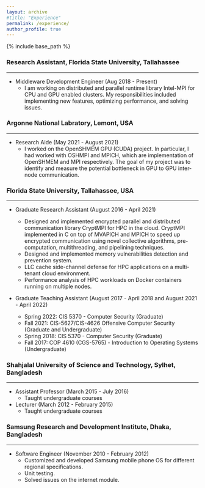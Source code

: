 ```yaml
---
layout: archive
#title: "Experience"
permalink: /experience/
author_profile: true
---
```

{% include base_path %}

### Research Assistant, Florida State University, Tallahassee   
----
* Middleware Development Engineer (Aug 2018 - Present)
    * I am working on distributed and parallel runtime library Intel-MPI for CPU and GPU enabled clusters. My responsibilities included implementing new features, optimizing performance, and solving issues.

### Argonne National Labratory, Lemont, USA     
----
* Research Aide (May 2021 - August 2021)
    * I worked on the OpenSHMEM GPU (CUDA) project. In particular, I had worked with OSHMPI and
      MPICH, which are implementation of OpenSHMEM and MPI respectively. The
      goal of my project was to identify and measure the potential bottleneck in GPU to GPU inter-node
      communication.

### Florida State University, Tallahassee, USA       
----
* Graduate Research Assistant (August 2016 - April 2021)
    *  Designed and implemented encrypted parallel and distributed communication library CryptMPI for HPC in the cloud.  CryptMPI implemented in C on top of MVAPICH and MPICH to speed up encrypted communication using novel collective algorithms, pre-computation, multithreading, and pipelining techniques.
    *  Designed and implemented memory vulnerabilities detection and prevention system.
    *  LLC cache side-channel defense for HPC applications on a multi-tenant cloud environment.
    *  Performance analysis of HPC workloads on Docker containers running on multiple nodes.

* Graduate Teaching Assistant (August 2017 - April 2018 and August 2021 - April 2022)
    * Spring 2022: CIS 5370 - Computer Security (Graduate)
    * Fall 2021: CIS-5627/CIS-4626 Offensive Computer Security (Graduate and Undergraduate) 
    * Spring 2018: CIS 5370 - Computer Security (Graduate)
    * Fall 2017: COP 4610 (CGS-5765) - Introduction to Operating Systems (Undergraduate)


### Shahjalal University of Science and Technology, Sylhet, Bangladesh       
----
* Assistant Professor (March 2015 - July 2016)
    * Taught undergraduate courses
* Lecturer (March 2012 - February 2015)
  * Taught undergraduate courses

### Samsung Research and Development Institute, Dhaka, Bangladesh        
----
* Software Engineer (November 2010 - February 2012)
    * Customized and developed Samsung mobile phone OS for different regional specifications.
    * Unit testing.
    * Solved issues on the internet module.
